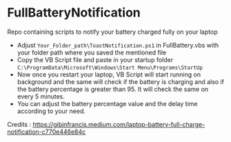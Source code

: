 # FullBatteryNotification
Repo containing scripts to notify your battery charged fully on your laptop

- Adjust `Your_Folder_path\ToastNotification.ps1` in FullBattery.vbs with your folder path where you saved the mentioned file
- Copy the VB Script file and paste in your startup folder `C:\ProgramData\Microsoft\Windows\Start Menu\Programs\StartUp`
- Now once you restart your laptop, VB Script will start running on background and the same will check if the battery is charging and also if the battery percentage is greater than 95. It will check the same on every 5 minutes.
- You can adjust the battery percentage value and the delay time according to your need.

Credits : https://gibinfrancis.medium.com/laptop-battery-full-charge-notification-c770e446e84c
